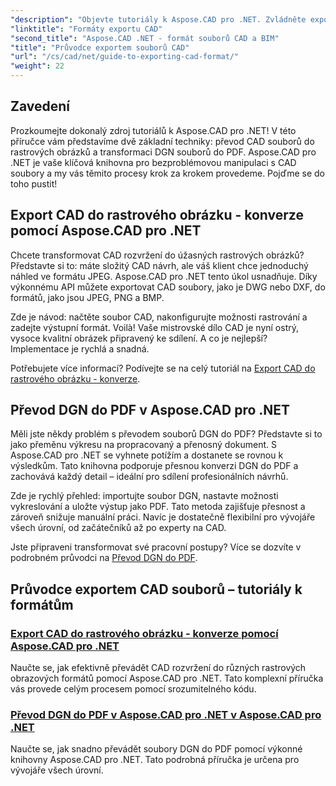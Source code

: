 ```yaml
---
"description": "Objevte tutoriály k Aspose.CAD pro .NET. Zvládněte export CAD souborů, převod CAD do rastrových obrázků a transformaci DGN do PDF bez námahy."
"linktitle": "Formáty exportu CAD"
"second_title": "Aspose.CAD .NET - formát souborů CAD a BIM"
"title": "Průvodce exportem souborů CAD"
"url": "/cs/cad/net/guide-to-exporting-cad-format/"
"weight": 22
---
```


## Zavedení

Prozkoumejte dokonalý zdroj tutoriálů k Aspose.CAD pro .NET! V této příručce vám představíme dvě základní techniky: převod CAD souborů do rastrových obrázků a transformaci DGN souborů do PDF. Aspose.CAD pro .NET je vaše klíčová knihovna pro bezproblémovou manipulaci s CAD soubory a my vás těmito procesy krok za krokem provedeme. Pojďme se do toho pustit!

## Export CAD do rastrového obrázku - konverze pomocí Aspose.CAD pro .NET  
Chcete transformovat CAD rozvržení do úžasných rastrových obrázků? Představte si to: máte složitý CAD návrh, ale váš klient chce jednoduchý náhled ve formátu JPEG. Aspose.CAD pro .NET tento úkol usnadňuje. Díky výkonnému API můžete exportovat CAD soubory, jako je DWG nebo DXF, do formátů, jako jsou JPEG, PNG a BMP.  

Zde je návod: načtěte soubor CAD, nakonfigurujte možnosti rastrování a zadejte výstupní formát. Voilà! Vaše mistrovské dílo CAD je nyní ostrý, vysoce kvalitní obrázek připravený ke sdílení. A co je nejlepší? Implementace je rychlá a snadná.  

Potřebujete více informací? Podívejte se na celý tutoriál na [Export CAD do rastrového obrázku - konverze](./export-cad-to-raster-image-conversion/).  

## Převod DGN do PDF v Aspose.CAD pro .NET  
Měli jste někdy problém s převodem souborů DGN do PDF? Představte si to jako přeměnu výkresu na propracovaný a přenosný dokument. S Aspose.CAD pro .NET se vyhnete potížím a dostanete se rovnou k výsledkům. Tato knihovna podporuje přesnou konverzi DGN do PDF a zachovává každý detail – ideální pro sdílení profesionálních návrhů.  

Zde je rychlý přehled: importujte soubor DGN, nastavte možnosti vykreslování a uložte výstup jako PDF. Tato metoda zajišťuje přesnost a zároveň snižuje manuální práci. Navíc je dostatečně flexibilní pro vývojáře všech úrovní, od začátečníků až po experty na CAD.  

Jste připraveni transformovat své pracovní postupy? Více se dozvíte v podrobném průvodci na [Převod DGN do PDF](./convert-dgn-to-pdf/).  

## Průvodce exportem CAD souborů – tutoriály k formátům
### [Export CAD do rastrového obrázku - konverze pomocí Aspose.CAD pro .NET](./export-cad-to-raster-image-conversion/)
Naučte se, jak efektivně převádět CAD rozvržení do různých rastrových obrazových formátů pomocí Aspose.CAD pro .NET. Tato komplexní příručka vás provede celým procesem pomocí srozumitelného kódu.
### [Převod DGN do PDF v Aspose.CAD pro .NET v Aspose.CAD pro .NET](./convert-dgn-to-pdf/)
Naučte se, jak snadno převádět soubory DGN do PDF pomocí výkonné knihovny Aspose.CAD pro .NET. Tato podrobná příručka je určena pro vývojáře všech úrovní.